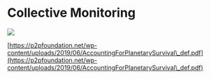 # Collective Monitoring

![](../../../../.gitbook/assets/programmable-capital-black-text.png)

[https://p2pfoundation.net/wp-content/uploads/2019/06/AccountingForPlanetarySurvival\_def.pdf](https://p2pfoundation.net/wp-content/uploads/2019/06/AccountingForPlanetarySurvival\_def.pdf)
